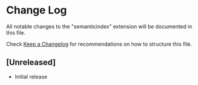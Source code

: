 # Change Log

All notable changes to the "semanticindex" extension will be documented in this file.

Check [Keep a Changelog](http://keepachangelog.com/) for recommendations on how to structure this file.

## [Unreleased]

- Initial release